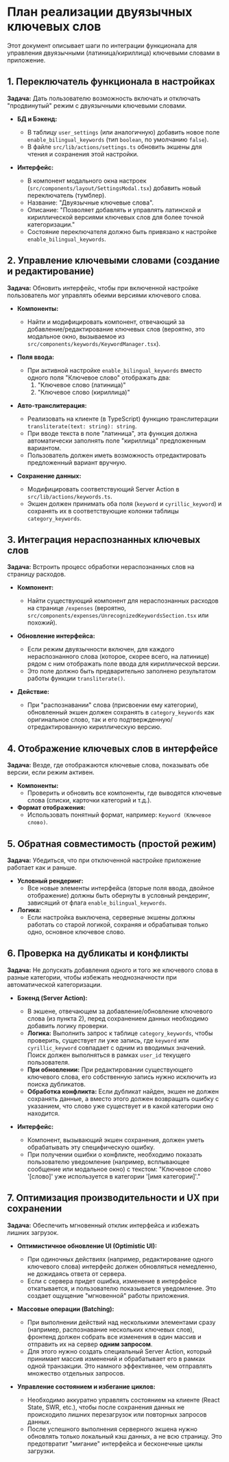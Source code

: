 # План реализации двуязычных ключевых слов

Этот документ описывает шаги по интеграции функционала для управления двуязычными (латиница/кириллица) ключевыми словами в приложение.

## 1. Переключатель функционала в настройках

**Задача:** Дать пользователю возможность включать и отключать "продвинутый" режим с двуязычными ключевыми словами.

- **БД и Бэкенд:**
    - В таблицу `user_settings` (или аналогичную) добавить новое поле `enable_bilingual_keywords` (тип `boolean`, по умолчанию `false`).
    - В файле `src/lib/actions/settings.ts` обновить экшены для чтения и сохранения этой настройки.

- **Интерфейс:**
    - В компонент модального окна настроек (`src/components/layout/SettingsModal.tsx`) добавить новый переключатель (тумблер).
    - Название: "Двуязычные ключевые слова".
    - Описание: "Позволяет добавлять и управлять латинской и кириллической версиями ключевых слов для более точной категоризации."
    - Состояние переключателя должно быть привязано к настройке `enable_bilingual_keywords`.

## 2. Управление ключевыми словами (создание и редактирование)

**Задача:** Обновить интерфейс, чтобы при включенной настройке пользователь мог управлять обеими версиями ключевого слова.

- **Компоненты:**
    - Найти и модифицировать компонент, отвечающий за добавление/редактирование ключевых слов (вероятно, это модальное окно, вызываемое из `src/components/keywords/KeywordManager.tsx`).

- **Поля ввода:**
    - При активной настройке `enable_bilingual_keywords` вместо одного поля "Ключевое слово" отображать два:
        1.  "Ключевое слово (латиница)"
        2.  "Ключевое слово (кириллица)"

- **Авто-транслитерация:**
    - Реализовать на клиенте (в TypeScript) функцию транслитерации `transliterate(text: string): string`.
    - При вводе текста в поле "латиница", эта функция должна автоматически заполнять поле "кириллица" предложенным вариантом.
    - Пользователь должен иметь возможность отредактировать предложенный вариант вручную.

- **Сохранение данных:**
    - Модифицировать соответствующий Server Action в `src/lib/actions/keywords.ts`.
    - Экшен должен принимать оба поля (`keyword` и `cyrillic_keyword`) и сохранять их в соответствующие колонки таблицы `category_keywords`.

## 3. Интеграция нераспознанных ключевых слов

**Задача:** Встроить процесс обработки нераспознанных слов на страницу расходов.

- **Компонент:**
    - Найти существующий компонент для нераспознанных расходов на странице `/expenses` (вероятно, `src/components/expenses/UnrecognizedKeywordsSection.tsx` или похожий).

- **Обновление интерфейса:**
    - Если режим двуязычности включен, для каждого нераспознанного слова (которое, скорее всего, на латинице) рядом с ним отображать поле ввода для кириллической версии.
    - Это поле должно быть предварительно заполнено результатом работы функции `transliterate()`.

- **Действие:**
    - При "распознавании" слова (присвоении ему категории), обновленный экшен должен сохранять в `category_keywords` как оригинальное слово, так и его подтвержденную/отредактированную кириллическую версию.

## 4. Отображение ключевых слов в интерфейсе

**Задача:** Везде, где отображаются ключевые слова, показывать обе версии, если режим активен.

- **Компоненты:**
    - Проверить и обновить все компоненты, где выводятся ключевые слова (списки, карточки категорий и т.д.).
- **Формат отображения:**
    - Использовать понятный формат, например: `Keyword (Ключевое слово)`.

## 5. Обратная совместимость (простой режим)

**Задача:** Убедиться, что при отключенной настройке приложение работает как и раньше.

- **Условный рендеринг:**
    - Все новые элементы интерфейса (вторые поля ввода, двойное отображение) должны быть обернуты в условный рендеринг, зависящий от флага `enable_bilingual_keywords`.
- **Логика:**
    - Если настройка выключена, серверные экшены должны работать со старой логикой, сохраняя и обрабатывая только одно, основное ключевое слово.

## 6. Проверка на дубликаты и конфликты

**Задача:** Не допускать добавления одного и того же ключевого слова в разные категории, чтобы избежать неоднозначности при автоматической категоризации.

- **Бэкенд (Server Action):**
    - В экшене, отвечающем за добавление/обновление ключевого слова (из пункта 2), перед сохранением данных необходимо добавить логику проверки.
    - **Логика:** Выполнить запрос к таблице `category_keywords`, чтобы проверить, существует ли уже запись, где `keyword` или `cyrillic_keyword` совпадает с одним из вводимых значений. Поиск должен выполняться в рамках `user_id` текущего пользователя.
    - **При обновлении:** При редактировании существующего ключевого слова, его собственную запись нужно исключить из поиска дубликатов.
    - **Обработка конфликта:** Если дубликат найден, экшен не должен сохранять данные, а вместо этого должен возвращать ошибку с указанием, что слово уже существует и в какой категории оно находится.

- **Интерфейс:**
    - Компонент, вызывающий экшен сохранения, должен уметь обрабатывать эту специфическую ошибку.
    - При получении ошибки о конфликте, необходимо показать пользователю уведомление (например, всплывающее сообщение или модальное окно) с текстом: "Ключевое слово '[слово]' уже используется в категории '[имя категории]'."

## 7. Оптимизация производительности и UX при сохранении

**Задача:** Обеспечить мгновенный отклик интерфейса и избежать лишних загрузок.

- **Оптимистичное обновление UI (Optimistic UI):**
    - При одиночных действиях (например, редактирование одного ключевого слова) интерфейс должен обновляться немедленно, не дожидаясь ответа от сервера.
    - Если с сервера придет ошибка, изменение в интерфейсе откатывается, и пользователю показывается уведомление. Это создает ощущение "мгновенной" работы приложения.

- **Массовые операции (Batching):**
    - При выполнении действий над несколькими элементами сразу (например, распознавание нескольких ключевых слов), фронтенд должен собрать все изменения в один массив и отправить их на сервер **одним запросом**.
    - Для этого нужно создать специальный Server Action, который принимает массив изменений и обрабатывает его в рамках одной транзакции. Это намного эффективнее, чем отправлять множество отдельных запросов.

- **Управление состоянием и избегание циклов:**
    - Необходимо аккуратно управлять состоянием на клиенте (React State, SWR, etc.), чтобы после сохранения данных не происходило лишних перезагрузок или повторных запросов данных.
    - После успешного выполнения серверного экшена нужно обновлять только локальный кэш данных, а не всю страницу. Это предотвратит "мигание" интерфейса и бесконечные циклы загрузки.
